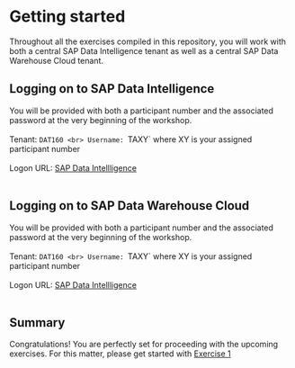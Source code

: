 # Getting started

Throughout all the exercises compiled in this repository, you will work with both a central SAP Data Intelligence tenant as well as a central SAP Data Warehouse Cloud tenant.

## Logging on to SAP Data Intelligence

You will be provided with both a participant number and the associated password at the very beginning of the workshop.<br>
<br>
Tenant: `DAT160 <br>
Username: `TAXY` where XY is your assigned participant number<br>
<br>
Logon URL: <a href="https://vsystem.ingress.dh-wvsozbfum.dh-canary.shoot.live.k8s-hana.ondemand.com/login/?redirectUrl=%2Fapp%2Fdatahub-app-launchpad%2F&tenant=DAT164">SAP Data Intellligence </a><br> 
<br>

## Logging on to SAP Data Warehouse Cloud

You will be provided with both a participant number and the associated password at the very beginning of the workshop.<br>
<br>
Tenant: `DAT160 <br>
Username: `TAXY` where XY is your assigned participant number<br>
<br>
Logon URL: <a href="https://vsystem.ingress.dh-wvsozbfum.dh-canary.shoot.live.k8s-hana.ondemand.com/login/?redirectUrl=%2Fapp%2Fdatahub-app-launchpad%2F&tenant=DAT164">SAP Data Intellligence </a><br> 
<br>


## Summary

Congratulations! You are perfectly set for proceeding with the upcoming exercises. For this matter, please get started with [Exercise 1](../ex1/README.md)
